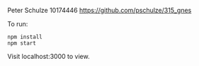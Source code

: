 Peter Schulze
10174446
https://github.com/pschulze/315_gnes

To run:

```
npm install
npm start
```

Visit localhost:3000 to view.
